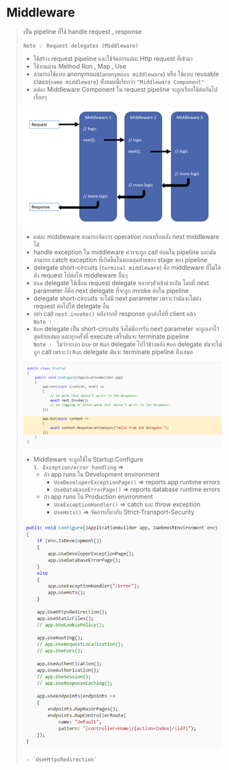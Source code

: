 # Middleware
> เป็น pipeline ที่ใช้ handle request , response
>
> `Note : ` `Request delegates (Middleware)` 
> - ใช้สร้าง request pipeline และใช้จัดการแต่ละ Http request ที่เข้ามา
> - ใช้งานผ่าน Method Run , Map , Use
> - สามารถใช้แบบ anonymous(`anonymous middleware`) หรือ ใช้แบบ reusable class(`name middleware`) ทั้งหมดนี้เรียกว่า `"Middleware Component"`
> - แต่ละ Middleware Component ใน request pipeline จะถูกเรียกใช้ต่อกันไปเรื่อยๆ
>
> ![middleware](picture/Middleware.png)
>
> - แต่ละ middleware สามารถจัดการ operation ก่อนหรือหลัง next middleware ได้
> - handle exception  ใน middleware ควรจะถูก call ก่อนใน pipeline และมันสามารถ catch exception ที่เกิดขึ้นในตอนสุดท้ายของ stage ของ pipeline
> - delegate short-circuits (`terminal middleware`) คือ middleware ที่ไม่ได้ส่ง request ไปต่อให้ middleware อื่นๆ
> - `Use` delegate ใช้เชื่อม request delegate หลายๆตัวเข้าด้วยกัน โดยที่ next parameter ก็คือ next delegate ที่จะถูก invoke ต่อใน pipeline
> - delegate short-circuits จะไม่มี next parameter เพราะว่ามันจะไม่ส่ง request ต่อไปให้ delegate อื่น
> - อย่า call `next.invoke()` หลังจากที่ response ถูกส่งไปที่ client แล้ว \
> `Note : `
> - `Run` delegate เป็น short-circuits จึงไม่มีการรับ next parameter จะถูกเอาไว้สุดท้ายเสมอ และทุกครั้งที่ execute เสร็จมันจะ terminate pipeline \
> `Note : ` ไม่ว่าจะเอา `Use` or `Run` delegate ไปไว้ข้างหลัง `Run` delegate มันจะไม่ถูก call เพราะว่า `Run` delegate มันจะ terminate pipeline ทิ้งเสมอ
>
> ![middleware2](picture/Middleware2.png)
>
> - Middleware จะถูกใช้ใน Startup.Configure \
> `1. Exception/error handling` => 
>      - ถ้า app runs ใน Development environment
>        - `UseDeveloperExceptionPage()` => reports app runtime errors
>        - `UseDatabaseErrorPage()` => reports database runtime errors
>      - ถ้า app runs ใน Production environment
>        - `UseExceptionHandler()` => catch และ throw exception
>        - `UseHsts()` => จัดการเกี่ยวกับ Strict-Transport-Security
>
> ![middleware3](picture/Middleware3.png)
>
>      - `UseHttpsRedirection`